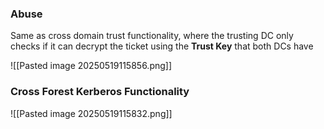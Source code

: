 ### Abuse
Same as cross domain trust functionality, where the trusting DC only checks if it can decrypt the ticket using the **Trust Key** that both DCs have

![[Pasted image 20250519115856.png]]
### Cross Forest Kerberos Functionality
![[Pasted image 20250519115832.png]]